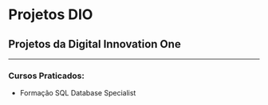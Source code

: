 # Projetos DIO
## Projetos da Digital Innovation One
----

### Cursos Praticados:

  * Formação SQL Database Specialist

